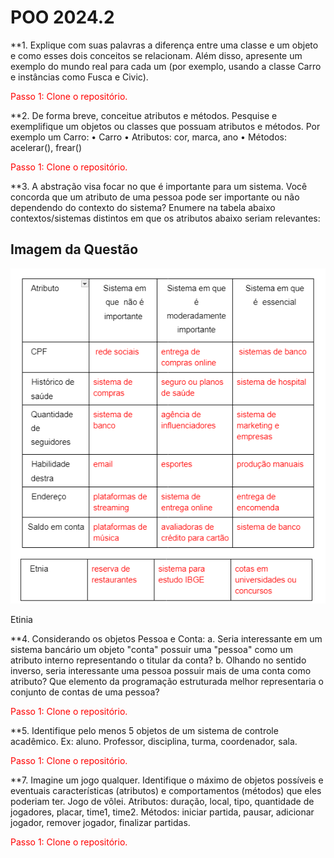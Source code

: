 # POO 2024.2

**1. Explique com suas palavras a diferença entre uma classe e um objeto e como
esses dois conceitos se relacionam. Além disso, apresente um exemplo do mundo
real para cada um (por exemplo, usando a classe Carro e instâncias como Fusca e
Civic).
<p style="color:red;">Passo 1: Clone o repositório.</p>

**2. De forma breve, conceitue atributos e métodos. Pesquise e exemplifique um
objetos ou classes que possuam atributos e métodos. Por exemplo um Carro:
• Carro
• Atributos: cor, marca, ano
• Métodos: acelerar(), frear()

<p style="color:red;">Passo 1: Clone o repositório.</p>

**3. A abstração visa focar no que é importante para um sistema. Você concorda que
um atributo de uma pessoa pode ser importante ou não dependendo do contexto
do sistema? Enumere na tabela abaixo contextos/sistemas distintos em que os
atributos abaixo seriam relevantes:

## Imagem da Questão

![Imagem da Questão](2%20-%20Atividade%20extra/3questao.png)

Etinia

**4. Considerando os objetos Pessoa e Conta:
a. Seria interessante em um sistema bancário um objeto "conta" possuir uma
"pessoa" como um atributo interno representando o titular da conta?
b. Olhando no sentido inverso, seria interessante uma pessoa possuir mais de
uma conta como atributo? Que elemento da programação estruturada melhor
representaria o conjunto de contas de uma pessoa?
<p style="color:red;">Passo 1: Clone o repositório.</p>


**5. Identifique pelo menos 5 objetos de um sistema de controle acadêmico. Ex: aluno.
Professor, disciplina, turma, coordenador, sala.

<p style="color:red;">Passo 1: Clone o repositório.</p>

**7. Imagine um jogo qualquer. Identifique o máximo de objetos possíveis e eventuais
características (atributos) e comportamentos (métodos) que eles poderiam ter.
Jogo de vôlei. Atributos: duração, local, tipo, quantidade de jogadores, placar,
time1, time2. Métodos: iniciar partida, pausar, adicionar jogador, remover jogador,
finalizar partidas.

<p style="color:red;">Passo 1: Clone o repositório.</p>

